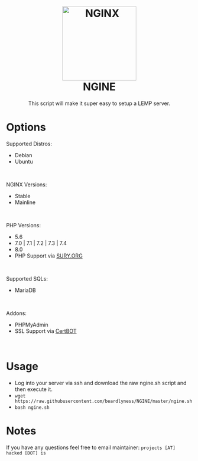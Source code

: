 <h1 align="center">
  <a href="https://github.com/beardlyness/NGINE"><img src="https://cdn-1.wp.nginx.com/wp-content/uploads/2018/03/icon-NGINX-OSS.svg" alt="NGINX" width="200"></a>
 <br />
  NGINE
</h1>

<p align="center">This script will make it super easy to setup a LEMP server.</p>

# Options
Supported Distros: <br />
- Debian <br />
- Ubuntu <br />
<br />

NGINX Versions: <br />
- Stable<br />
- Mainline<br />
<br />

PHP Versions: <br />
- 5.6<br />
- 7.0 | 7.1 | 7.2 | 7.3 | 7.4<br />
- 8.0<br />
- PHP Support via <a href="https://deb.sury.org/">SURY.ORG</a>
<br />

Supported SQLs: <br />
- MariaDB<br />
<br />

Addons: <br />
- PHPMyAdmin<br />
- SSL Support via <a href="https://certbot.eff.org/">CertBOT</a>
<br />

# Usage	
- Log into your server via ssh and download the raw ngine.sh script and then execute it.<br>	
- `wget https://raw.githubusercontent.com/beardlyness/NGINE/master/ngine.sh`<br>	
- `bash ngine.sh`

# Notes
If you have any questions feel free to email maintainer: `projects [AT] hacked [DOT] is`
